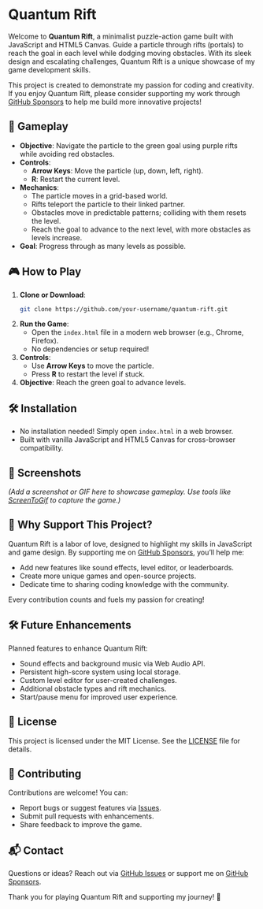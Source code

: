 # Quantum Rift

Welcome to **Quantum Rift**, a minimalist puzzle-action game built with JavaScript and HTML5 Canvas. Guide a particle through rifts (portals) to reach the goal in each level while dodging moving obstacles. With its sleek design and escalating challenges, Quantum Rift is a unique showcase of my game development skills.

This project is created to demonstrate my passion for coding and creativity. If you enjoy Quantum Rift, please consider supporting my work through [GitHub Sponsors](https://github.com/sponsors/ataullamanah) to help me build more innovative projects!

## 🌌 Gameplay

- **Objective**: Navigate the particle to the green goal using purple rifts while avoiding red obstacles.
- **Controls**:
  - **Arrow Keys**: Move the particle (up, down, left, right).
  - **R**: Restart the current level.
- **Mechanics**:
  - The particle moves in a grid-based world.
  - Rifts teleport the particle to their linked partner.
  - Obstacles move in predictable patterns; colliding with them resets the level.
  - Reach the goal to advance to the next level, with more obstacles as levels increase.
- **Goal**: Progress through as many levels as possible.

## 🎮 How to Play

1. **Clone or Download**:
   ```bash
   git clone https://github.com/your-username/quantum-rift.git
   ```
2. **Run the Game**:
   - Open the `index.html` file in a modern web browser (e.g., Chrome, Firefox).
   - No dependencies or setup required!
3. **Controls**:
   - Use **Arrow Keys** to move the particle.
   - Press **R** to restart the level if stuck.
4. **Objective**: Reach the green goal to advance levels.

## 🛠️ Installation

- No installation needed! Simply open `index.html` in a web browser.
- Built with vanilla JavaScript and HTML5 Canvas for cross-browser compatibility.

## 📸 Screenshots

*(Add a screenshot or GIF here to showcase gameplay. Use tools like [ScreenToGif](https://www.screentogif.com/) to capture the game.)*

## 🌟 Why Support This Project?

Quantum Rift is a labor of love, designed to highlight my skills in JavaScript and game design. By supporting me on [GitHub Sponsors](https://github.com/sponsors/ataullamanah), you’ll help me:
- Add new features like sound effects, level editor, or leaderboards.
- Create more unique games and open-source projects.
- Dedicate time to sharing coding knowledge with the community.

Every contribution counts and fuels my passion for creating!

## 🛠️ Future Enhancements

Planned features to enhance Quantum Rift:
- Sound effects and background music via Web Audio API.
- Persistent high-score system using local storage.
- Custom level editor for user-created challenges.
- Additional obstacle types and rift mechanics.
- Start/pause menu for improved user experience.

## 📜 License

This project is licensed under the MIT License. See the [LICENSE](LICENSE) file for details.

## 🙌 Contributing

Contributions are welcome! You can:
- Report bugs or suggest features via [Issues](https://github.com/your-username/quantum-rift/issues).
- Submit pull requests with enhancements.
- Share feedback to improve the game.

## 📬 Contact

Questions or ideas? Reach out via [GitHub Issues](https://github.com/your-username/quantum-rift/issues) or support me on [GitHub Sponsors](https://github.com/sponsors/ataullamanah).

Thank you for playing Quantum Rift and supporting my journey! 🌌
